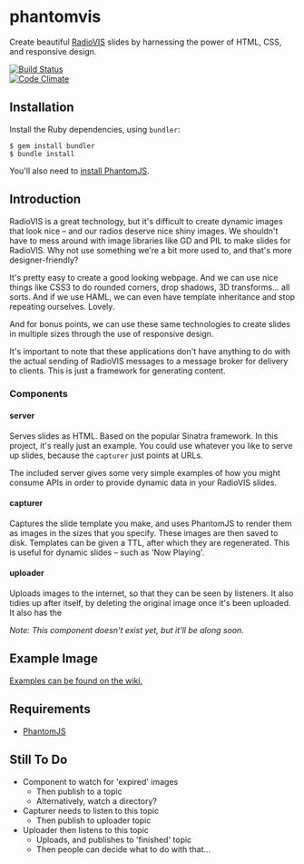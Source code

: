 # phantomvis

Create beautiful [RadioVIS][radiodns] slides by harnessing the power of HTML, CSS, and responsive design.

[![Build Status](https://travis-ci.org/samstarling/phantomvis.png?branch=master)](https://travis-ci.org/samstarling/phantomvis)  
[![Code Climate](https://codeclimate.com/github/samstarling/phantomvis.png)](https://codeclimate.com/github/samstarling/phantomvis)

## Installation

Install the Ruby dependencies, using `bundler`:

    $ gem install bundler
    $ bundle install

You'll also need to [install PhantomJS][phantom].

## Introduction

RadioVIS is a great technology, but it's difficult to create dynamic images that look nice – and our radios deserve nice shiny images. We shouldn't have to mess around with image libraries like GD and PIL to make slides for RadioVIS. Why not use something we're a bit more used to, and that's more designer-friendly?

It's pretty easy to create a good looking webpage. And we can use nice things like CSS3 to do rounded corners, drop shadows, 3D transforms... all sorts. And if we use HAML, we can even have template inheritance and stop repeating ourselves. Lovely.

And for bonus points, we can use these same technologies to create slides in multiple sizes through the use of responsive design.

It's important to note that these applications don't have anything to do with the actual sending of RadioVIS messages to a message broker for delivery to clients. This is just a framework for generating content.

### Components

#### server

Serves slides as HTML. Based on the popular Sinatra framework. In this project, it's really just an example. You could use whatever you like to serve up slides, because the `capturer` just points at URLs.

The included server gives some very simple examples of how you might
consume APIs in order to provide dynamic data in your RadioVIS slides.

#### capturer

Captures the slide template you make, and uses PhantomJS to render them as 
images in the sizes that you specify. These images are then saved to disk.
Templates can be given a TTL, after which they are regenerated. This is
useful for dynamic slides – such as 'Now Playing'.

#### uploader

Uploads images to the internet, so that they can be seen by
listeners. It also tidies up after itself, by deleting the original image
once it's been uploaded. It also has the

*Note: This component doesn't exist yet, but it'll be along soon.*

## Example Image

[Examples can be found on the wiki.][examples]

## Requirements

* [PhantomJS][phantom]

## Still To Do

* Component to watch for 'expired' images
  * Then publish to a topic
  * Alternatively, watch a directory?
* Capturer needs to listen to this topic
  * Then publish to uploader topic
* Uploader then listens to this topic
  * Uploads, and publishes to 'finished' topic
  * Then people can decide what to do with that...

[radiodns]: http://radiodns.org/documentation/
[examples]: https://github.com/samstarling/phantomvis/wiki/Slide-Examples
[phantom-dl]: http://phantomjs.org/download.html
[phantom]: http://phantomjs.org/